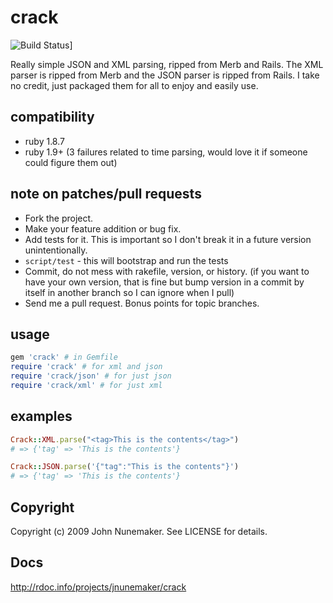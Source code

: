 # crack

![Build Status](https://github.com/CvX/crack/workflows/CI/badge.svg)]

Really simple JSON and XML parsing, ripped from Merb and Rails. The XML parser is ripped from Merb and the JSON parser is ripped from Rails. I take no credit, just packaged them for all to enjoy and easily use.

## compatibility

* ruby 1.8.7
* ruby 1.9+ (3 failures related to time parsing, would love it if someone could figure them out)

## note on patches/pull requests

* Fork the project.
* Make your feature addition or bug fix.
* Add tests for it. This is important so I don't break it in a future version unintentionally.
* `script/test` - this will bootstrap and run the tests
* Commit, do not mess with rakefile, version, or history. (if you want to have your own version, that is fine but bump version in a commit by itself in another branch so I can ignore when I pull)
* Send me a pull request. Bonus points for topic branches.

## usage
  
```ruby
gem 'crack' # in Gemfile
require 'crack' # for xml and json
require 'crack/json' # for just json
require 'crack/xml' # for just xml
```

## examples
  
```ruby
Crack::XML.parse("<tag>This is the contents</tag>")
# => {'tag' => 'This is the contents'}

Crack::JSON.parse('{"tag":"This is the contents"}')
# => {'tag' => 'This is the contents'}
```

## Copyright

Copyright (c) 2009 John Nunemaker. See LICENSE for details.

## Docs

http://rdoc.info/projects/jnunemaker/crack
